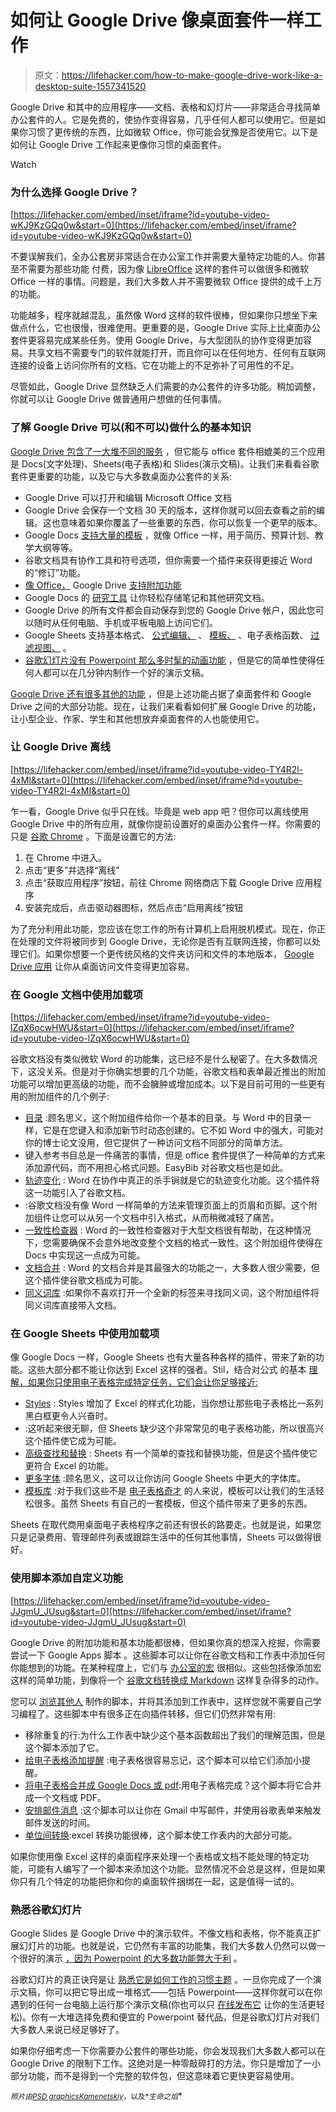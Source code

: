 # 如何让 Google Drive 像桌面套件一样工作

> 原文：<https://lifehacker.com/how-to-make-google-drive-work-like-a-desktop-suite-1557341520>

Google Drive 和其中的应用程序——文档、表格和幻灯片——非常适合寻找简单办公套件的人。它是免费的，使协作变得容易，几乎任何人都可以使用它。但是如果你习惯了更传统的东西，比如微软 Office，你可能会犹豫是否使用它。以下是如何让 Google Drive 工作起来更像你习惯的桌面套件。

Watch

### 为什么选择 Google Drive？

 [https://lifehacker.com/embed/inset/iframe?id=youtube-video-wKJ9KzGQq0w&start=0](https://lifehacker.com/embed/inset/iframe?id=youtube-video-wKJ9KzGQq0w&start=0) 

不要误解我们，全办公套房非常适合在办公室工作并需要大量特定功能的人。你甚至不需要为那些功能 付费，因为像 [LibreOffice](https://www.libreoffice.org/) 这样的套件可以做很多和微软 Office 一样的事情。问题是，我们大多数人并不需要微软 Office 提供的成千上万的功能。

功能越多，程序就越混乱，虽然像 Word 这样的软件很棒，但如果你只想坐下来做点什么，它也很慢，很难使用。更重要的是，Google Drive 实际上比桌面办公套件更容易完成某些任务。使用 Google Drive，与大型团队的协作变得更加容易。共享文档不需要专门的软件就能打开，而且你可以在任何地方、任何有互联网连接的设备上访问你所有的文档。它在功能上的不足弥补了可用性的不足。

尽管如此，Google Drive 显然缺乏人们需要的办公套件的许多功能。稍加调整，你就可以让 Google Drive 做普通用户想做的任何事情。

### 了解 Google Drive 可以(和不可以)做什么的基本知识

[Google Drive 包含了一大堆不同的服务](http://www.google.com/drive/using-drive/) ，但它能与 office 套件相媲美的三个应用是 Docs(文字处理)、Sheets(电子表格)和 Slides(演示文稿)。让我们来看看谷歌套件更重要的功能，以及它与大多数桌面办公套件的关系:

*   Google Drive 可以打开和编辑 Microsoft Office 文档
*   Google Drive 会保存一个文档 30 天的版本，这样你就可以回去查看之前的编辑。这也意味着如果你覆盖了一些重要的东西，你可以恢复一个更早的版本。
*   Google Docs [支持大量的模板](https://drive.google.com/templates#) ，就像 Office 一样，用于简历、预算计划、教学大纲等等。
*   谷歌文档具有协作工具和符号选项，但你需要一个插件来获得更接近 Word 的“修订”功能。
*   [像 Office，](http://lifehacker.com/seven-free-add-ins-and-apps-to-supercharge-microsoft-of-1188213368/all) Google Drive [支持附加功能](https://lifehacker.com/the-best-add-ons-for-google-drive-1541643206)
*   Google Docs 的 [研究工具](https://support.google.com/drive/answer/2481802?hl=en) 让你轻松存储笔记和其他研究文档。
*   Google Drive 的所有文件都会自动保存到您的 Google Drive 帐户，因此您可以随时从任何电脑、手机或平板电脑上访问它们。
*   Google Sheets 支持基本格式、 [公式编辑、](https://support.google.com/drive/answer/3316222) 、 [模板、](https://drive.google.com/templates?type=spreadsheets&sort=hottest&view=public#) 、电子表格函数、 [过滤视图、](https://support.google.com/drive/answer/3540681) 。
*   [谷歌幻灯片没有 Powerpoint 那么多时髦的动画功能](https://support.google.com/drive/answer/1685857?hl=en) ，但是它的简单性使得任何人都可以在几分钟内制作一个好的演示文稿。

[Google Drive 还有很多其他的功能](https://support.google.com/drive/topic/2811739?hl=en&ref_topic=2799627) ，但是上述功能占据了桌面套件和 Google Drive 之间的大部分功能。现在，让我们来看看如何扩展 Google Drive 的功能，让小型企业、作家、学生和其他想放弃桌面套件的人也能使用它。

### 让 Google Drive 离线

 [https://lifehacker.com/embed/inset/iframe?id=youtube-video-TY4R2l-4xMI&start=0](https://lifehacker.com/embed/inset/iframe?id=youtube-video-TY4R2l-4xMI&start=0) 

乍一看，Google Drive 似乎只在线。毕竟是 web app 吧？但你可以离线使用 Google Drive 中的所有应用，就像你提前设置好的桌面办公套件一样。你需要的只是 [谷歌 Chrome](https://www.google.com/intl/en/chrome/browser/) 。下面是设置它的方法:

1.  在 Chrome 中进入。
2.  点击“更多”并选择“离线”
3.  点击“获取应用程序”按钮，前往 Chrome 网络商店下载 Google Drive 应用程序
4.  安装完成后，点击驱动器图标，然后点击“启用离线”按钮

为了充分利用此功能，您应该在您工作的所有计算机上启用脱机模式。现在，你正在处理的文件将被同步到 Google Drive，无论你是否有互联网连接，你都可以处理它们。如果你想要一个更传统风格的文件夹访问和文件的本地版本， [Google Drive 应用](https://tools.google.com/dlpage/drive/?hl=en) 让你从桌面访问文件变得更加容易。

### 在 Google 文档中使用加载项

 [https://lifehacker.com/embed/inset/iframe?id=youtube-video-lZqX6ocwHWU&start=0](https://lifehacker.com/embed/inset/iframe?id=youtube-video-lZqX6ocwHWU&start=0) 

谷歌文档没有类似微软 Word 的功能集，这已经不是什么秘密了。在大多数情况下，这没关系。但是对于你确实想要的几个功能，谷歌文档和表单最近推出的附加功能可以增加更高级的功能，而不会臃肿或增加成本。以下是目前可用的一些更有用的附加组件的几个例子:

*   [目录](https://chrome.google.com/webstore/detail/table-of-contents/ickpeaanccmmabadbfiknbobkmkdnnaj?utm_source=permalink) :顾名思义，这个附加组件给你一个基本的目录。与 Word 中的目录一样，它是在您键入和添加新节时动态创建的。它不如 Word 中的强大，可能对你的博士论文没用，但它提供了一种访问文档不同部分的简单方法。
*   键入参考书目总是一件痛苦的事情，但是 office 套件提供了一种简单的方式来添加源代码，而不用担心格式问题。EasyBib 对谷歌文档也是如此。
*   [轨迹变化](https://chrome.google.com/webstore/detail/track-changes/pgjeblaieehjmmahlikmifaggjckpcnp?utm_source=permalink) : Word 在协作中真正的杀手锏就是它的轨迹变化功能。这个插件将这一功能引入了谷歌文档。
*   :谷歌文档没有像 Word 一样简单的方法来管理页面上的页眉和页脚。这个附加组件让您可以从另一个文档中引入格式，从而稍微减轻了痛苦。
*   [一致性检查器](https://chrome.google.com/webstore/detail/consistency-checker/lhciieppkgcedigcpofgghdjecdinfgg?utm_source=permalink) : Word 的一致性检查器对于大型文档很有帮助，在这种情况下，您需要确保不会意外地改变整个文档的格式一致性。这个附加组件使得在 Docs 中实现这一点成为可能。
*   [文档合并](https://chrome.google.com/webstore/detail/documentmerge-by-pandadoc/bfcfcgpdofganbehkmbdofgmifdgbmdn?utm_source=permalink) : Word 的文档合并是其最强大的功能之一，大多数人很少需要，但这个插件使谷歌文档成为可能。
*   [同义词库](https://chrome.google.com/webstore/detail/thesaurus/lhbmnjfnkboeekbaogpphjjmippkmihm?utm_source=permalink) :如果你不喜欢打开一个全新的标签来寻找同义词，这个附加组件将同义词库直接带入文档。

### 在 Google Sheets 中使用加载项

像 Google Docs 一样，Google Sheets 也有大量各种各样的插件，带来了新的功能。这些大部分都不能让你达到 Excel 这样的强者。Stil，结合对公式 的基本 [理解，如果你只使用电子表格完成特定任务，它们会让你足够接近:](https://support.google.com/drive/table/25273?hl=en)

*   [Styles](https://chrome.google.com/webstore/detail/styles/nkhhmdlcfanccpjadngacgjgecfbheje?utm_source=permalink) : Styles 增加了 Excel 的样式化功能，当你想让那些电子表格比一系列黑白框更令人兴奋时。
*   :这听起来很无聊，但 Sheets 缺少这个非常常见的电子表格功能，所以很高兴这个插件使它成为可能。
*   [高级查找和替换](https://chrome.google.com/webstore/detail/advanced-find-and-replace/gdjlbafkoaciknlpkmiedbgnlfglcpmb?utm_source=permalink) : Sheets 有一个简单的查找和替换功能，但是这个插件使它更符合 Excel 的功能。
*   [更多字体](https://chrome.google.com/webstore/detail/more-fonts/jcknpndapmfpoepnpnimalmnjbmhofij?utm_source=permalink) :顾名思义，这可以让你访问 Google Sheets 中更大的字体库。
*   [模板库](https://chrome.google.com/webstore/detail/template-gallery/hcpojkandgeeicgaglamgmajpdlfnnij?utm_source=permalink) :对于我们这些不是 [电子表格奇才](http://lifehacker.com/four-skills-that-will-turn-you-into-a-spreadsheet-ninj-1525058930) 的人来说，模板可以让我们的生活轻松很多。虽然 Sheets 有自己的一套模板，但这个插件带来了更多的东西。

Sheets 在取代商用桌面电子表格程序之前还有很长的路要走。也就是说，如果您只是记录费用、管理邮件列表或跟踪生活中的任何其他事情，Sheets 可以做得很好。

### 使用脚本添加自定义功能

 [https://lifehacker.com/embed/inset/iframe?id=youtube-video-JJgmU_JUsug&start=0](https://lifehacker.com/embed/inset/iframe?id=youtube-video-JJgmU_JUsug&start=0) 

Google Drive 的附加功能和基本功能都很棒，但如果你真的想深入挖掘，你需要尝试一下 Google Apps 脚本 。这些脚本可以让你在谷歌文档和工作表中添加任何你能想到的功能。在某种程度上，它们与 [办公室的宏](http://office.microsoft.com/en-us/support/using-macros-to-speed-up-your-work-HA001019230.aspx) 很相似。这些包括像添加宏这样的简单功能，到像将一个 [谷歌文档转换成 Markdown](http://lifehacker.com/this-script-converts-google-documents-to-markdown-for-e-511746113/all) 这样复杂得多的动作。

您可以 [浏览其他人](https://developers.google.com/apps-script/publishing_gallery?hl=en#installing_a_script_from_the_gallery) 制作的脚本，并将其添加到工作表中，这样您就不需要自己学习编程了。这些脚本中有很多正在向插件转移，但它们仍然非常有用:

*   移除重复的行:为什么工作表中缺少这个基本函数超出了我们的理解范围，但是这个脚本添加了它。
*   [给电子表格添加提醒](https://docs.google.com/document/d/1IbCbxutPxqE9vIJV5jXNghPXQzu7rCtXY05oAH9nnA0/edit) :电子表格很容易忘记，这个脚本可以给它们添加小提醒。
*   [将电子表格合并成 Google Docs 或 pdf](http://cloudlab.newvisions.org/scripts/autocrat):用电子表格完成？这个脚本将它合并成一个文档或 PDF。
*   [安排邮件消息](http://www.labnol.org/internet/schedule-gmail-send-later/24867/) :这个脚本可以让你在 Gmail 中写邮件，并使用谷歌表单来触发邮件发送的时间。
*   [单位间转换](https://drive.google.com/previewtemplate?id=0AjbZnjlHMPF0dHpEczJZbTVjZnkzYjBzUWEyTTBQdnc&mode=public#):excel 转换功能很棒，这个脚本使工作表内的大部分可能。

如果你使用像 Excel 这样的桌面程序来处理一个表格或文档不能处理的特定功能，可能有人编写了一个脚本来添加这个功能。显然情况不会总是这样，但是如果你只有几个特定的功能把你和你的桌面软件捆绑在一起，这是值得一试的。

### 熟悉谷歌幻灯片

Google Slides 是 Google Drive 中的演示软件。不像文档和表格，你不能真正扩展幻灯片的功能。也就是说，它仍然有丰富的功能集，我们大多数人仍然可以做一个很好的演示 [，因为 Powerpoint 的大多数功能弊大于利](https://lifehacker.com/how-can-i-make-my-powerpoint-presentations-amazing-507552122) 。

谷歌幻灯片的真正诀窍是让 [熟悉它是如何工作的](https://support.google.com/drive/answer/126127?hl=en&ref_topic=19431&rd=1)[习惯主题](https://support.google.com/drive/answer/1694986) 。一旦你完成了一个演示文稿，你可以把它导出成一堆格式——包括 Powerpoint——这样你就可以在你遇到的任何一台电脑上运行那个演示文稿(你也可以只 [在线发布它](https://support.google.com/drive/answer/134641?hl=en&ref_topic=19438) 让你的生活更轻松)。你有一大堆选择免费和便宜的 Powerpoint 替代品，但是谷歌幻灯片对我们大多数人来说已经足够好了。

如果你仔细考虑一下你需要办公套件的哪些功能，你会发现我们大多数人都可以在 Google Drive 的限制下工作。这绝对是一种零敲碎打的方法。你只是增加了一小部分功能，而不是得到一个完整的软件包，但这意味着它更快更容易使用。

<small>*照片由*</small>[<small>*PSD graphics*</small>](http://www.psdgraphics.com/file/3d-box.jpg)<small></small>*[<small>*Kamenetskiy*</small>](http://www.shutterstock.com/pic.mhtml?id=113782171&src=id)<small>*，以及*</small><small>*生命之焰*</small>*
